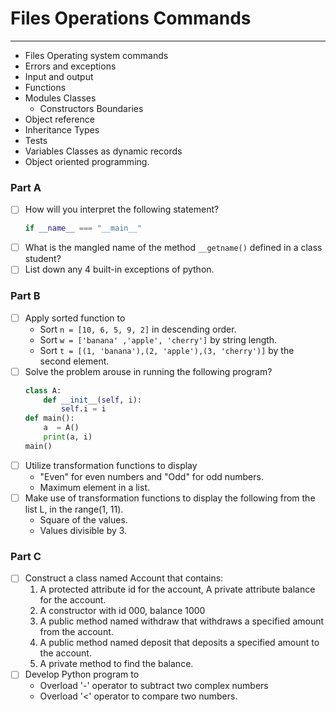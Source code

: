 # Files Operations Commands
---
- Files Operating system commands
- Errors and exceptions
- Input and output
- Functions
- Modules Classes
	- Constructors Boundaries
- Object reference
- Inheritance Types
- Tests
- Variables Classes as dynamic records
- Object oriented programming.
### Part A
- [ ] How will you interpret the following statement?
	```python
	if __name__ === "__main__"
	```
- [ ] What is the mangled name of the method `__getname()` defined in a class student?
- [ ] List down any  4 built-in exceptions of python.

### Part B
- [ ] Apply sorted function to
	- Sort `n = [10, 6, 5, 9, 2]` in descending order.
	- Sort `w = ['banana' ,'apple', 'cherry']` by string length.
	- Sort `t = [(1, 'banana'),(2, 'apple'),(3, 'cherry')]` by the second element.
- [ ] Solve the problem arouse in running the following program?
	```python
	class A:
		def __init__(self, i):
			self.i = i
	def main():
		a  = A()
		print(a, i)
	main()
	```
- [ ] Utilize transformation functions to display
	- "Even" for even numbers and "Odd" for odd numbers.
	- Maximum element in a list.
- [ ] Make use of transformation functions to display the following from the list L, in the range(1, 11).
	- Square of the values.
	- Values divisible by 3.

### Part C
- [ ] Construct a class named Account that contains:
	1. A protected attribute id for the account, A private attribute balance for the account.
	2. A constructor with id 000, balance 1000
	3. A public method named withdraw that withdraws a specified amount from the account.
	4. A public method named deposit that deposits a specified amount to the account.
	5. A private method to find the balance.
- [ ] Develop Python program to
	- Overload '-' operator to subtract two complex numbers
	- Overload '<' operator to compare two numbers.